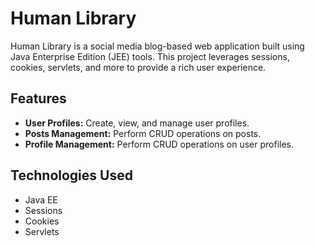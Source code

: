 # Human Library

Human Library is a social media blog-based web application built using Java Enterprise Edition (JEE) tools. This project leverages sessions, cookies, servlets, and more to provide a rich user experience.

## Features

- **User Profiles:** Create, view, and manage user profiles.
- **Posts Management:** Perform CRUD operations on posts.
- **Profile Management:** Perform CRUD operations on user profiles.

## Technologies Used

- Java EE
- Sessions
- Cookies
- Servlets
